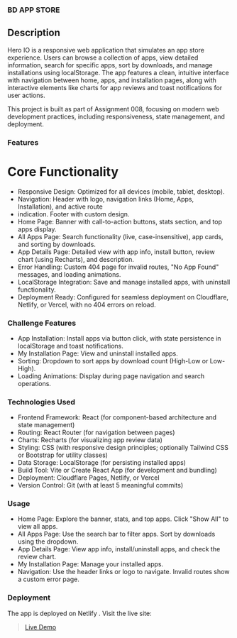 ###  BD APP STORE
## Description
Hero IO is a responsive web application that simulates an app store experience. Users can browse a collection of apps, view detailed information, search for specific apps, sort by downloads, and manage installations using localStorage. The app features a clean, intuitive interface with navigation between home, apps, and installation pages, along with interactive elements like charts for app reviews and toast notifications for user actions.

This project is built as part of Assignment 008, focusing on modern web development practices, including responsiveness, state management, and deployment.

### Features
# Core Functionality
 - Responsive Design: Optimized for all devices (mobile, tablet, desktop).
 - Navigation: Header with logo, navigation links (Home, Apps, Installation), and active route
 - indication. Footer with custom design.
 - Home Page: Banner with call-to-action buttons, stats section, and top apps display.
 - All Apps Page: Search functionality (live, case-insensitive), app cards, and sorting by downloads.
 - App Details Page: Detailed view with app info, install button, review chart (using Recharts), and description.
 - Error Handling: Custom 404 page for invalid routes, "No App Found" messages, and loading animations.
 - LocalStorage Integration: Save and manage installed apps, with uninstall functionality.
 - Deployment Ready: Configured for seamless deployment on Cloudflare, Netlify, or Vercel, with no 404 errors on reload.
 ### Challenge Features
 - App Installation: Install apps via button click, with state persistence in localStorage and toast notifications.
 - My Installation Page: View and uninstall installed apps.
 - Sorting: Dropdown to sort apps by download count (High-Low or Low-High).
 - Loading Animations: Display during page navigation and search operations.
### Technologies Used
 - Frontend Framework: React (for component-based architecture and state management)
 - Routing: React Router (for navigation between pages)
 - Charts: Recharts (for visualizing app review data)
 - Styling: CSS (with responsive design principles; optionally Tailwind CSS or Bootstrap for utility classes)
 - Data Storage: LocalStorage (for persisting installed apps)
 - Build Tool: Vite or Create React App (for development and bundling)
 - Deployment: Cloudflare Pages, Netlify, or Vercel
 - Version Control: Git (with at least 5 meaningful commits)

### Usage
 - Home Page: Explore the banner, stats, and top apps. Click "Show All" to view all apps.
 - All Apps Page: Use the search bar to filter apps. Sort by downloads using the dropdown.
 - App Details Page: View app info, install/uninstall apps, and check the review chart.
 - My Installation Page: Manage your installed apps.
 - Navigation: Use the header links or logo to navigate. Invalid routes show a custom error page.
### Deployment
The app is deployed on Netlify . Visit the live site:
 > [Live Demo](bd-app-store.netlify.app)